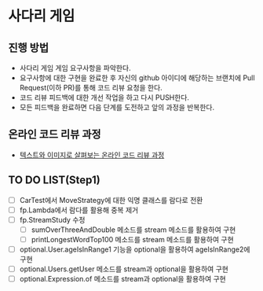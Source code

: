 # 사다리 게임
## 진행 방법
* 사다리 게임 게임 요구사항을 파악한다.
* 요구사항에 대한 구현을 완료한 후 자신의 github 아이디에 해당하는 브랜치에 Pull Request(이하 PR)를 통해 코드 리뷰 요청을 한다.
* 코드 리뷰 피드백에 대한 개선 작업을 하고 다시 PUSH한다.
* 모든 피드백을 완료하면 다음 단계를 도전하고 앞의 과정을 반복한다.

## 온라인 코드 리뷰 과정
* [텍스트와 이미지로 살펴보는 온라인 코드 리뷰 과정](https://github.com/nextstep-step/nextstep-docs/tree/master/codereview)

## TO DO LIST(Step1)
- [ ] CarTest에서 MoveStrategy에 대한 익명 클래스를 람다로 전환
- [ ] fp.Lambda에서 람다를 활용해 중복 제거
- [ ] fp.StreamStudy 수정
  - [ ] sumOverThreeAndDouble 메소드를 stream 메소드를 활용하여 구현
  - [ ] printLongestWordTop100 메소드를 stream 메소드를 활용하여 구현
- [ ] optional.User.ageIsInRange1 기능을 optional을 활용하여 ageIsInRange2에 구현
- [ ] optional.Users.getUser 메소드를 stream과 optional을 활용하여 구현
- [ ] optional.Expression.of 메소드를 stream과 optional을 활용하여 구현